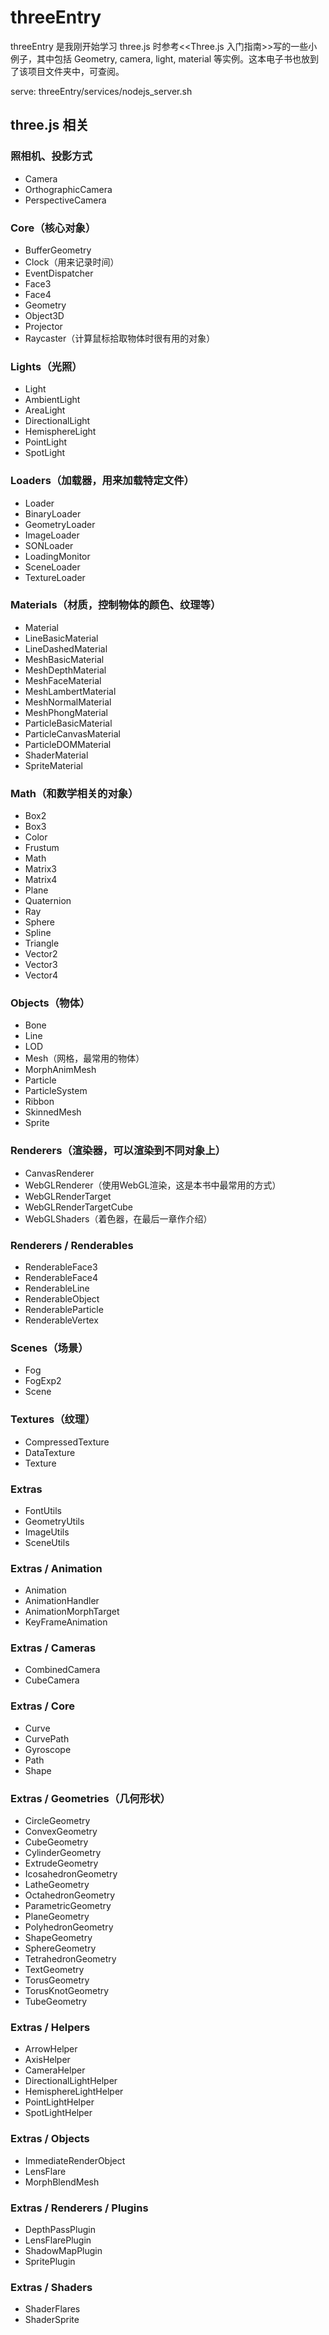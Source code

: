 # threeEntry

threeEntry 是我刚开始学习 three.js 时参考<<Three.js 入门指南>>写的一些小例子，其中包括 Geometry, camera, light, material 等实例。这本电子书也放到了该项目文件夹中，可查阅。

serve: threeEntry/services/nodejs_server.sh

## three.js 相关

### 照相机、投影方式
+ Camera
+ OrthographicCamera
+ PerspectiveCamera

### Core（核心对象）
+ BufferGeometry
+ Clock（用来记录时间）
+ EventDispatcher
+ Face3
+ Face4
+ Geometry
+ Object3D
+ Projector
+ Raycaster（计算鼠标拾取物体时很有用的对象）

### Lights（光照）
+ Light 
+ AmbientLight 
+ AreaLight 
+ DirectionalLight 
+ HemisphereLight 
+ PointLight 
+ SpotLight

### Loaders（加载器，用来加载特定文件）
 + Loader 
 + BinaryLoader 
 + GeometryLoader
 + ImageLoader 
 + SONLoader 
 + LoadingMonitor 
 + SceneLoader 
 + TextureLoader

### Materials（材质，控制物体的颜色、纹理等）
+ Material 
+ LineBasicMaterial 
+ LineDashedMaterial 
+ MeshBasicMaterial
+ MeshDepthMaterial 
+ MeshFaceMaterial 
+ MeshLambertMaterial 
+ MeshNormalMaterial
+ MeshPhongMaterial 
+ ParticleBasicMaterial 
+ ParticleCanvasMaterial 
+ ParticleDOMMaterial 
+ ShaderMaterial 
+ SpriteMaterial

### Math（和数学相关的对象）
+ Box2
+ Box3
+ Color
+ Frustum
+ Math
+ Matrix3
+ Matrix4
+ Plane
+ Quaternion
+ Ray
+ Sphere
+ Spline
+ Triangle
+ Vector2
+ Vector3
+ Vector4

### Objects（物体）
+ Bone
+ Line
+ LOD
+ Mesh（网格，最常用的物体）
+ MorphAnimMesh
+ Particle
+ ParticleSystem
+ Ribbon
+ SkinnedMesh
+ Sprite

### Renderers（渲染器，可以渲染到不同对象上）
+ CanvasRenderer
+ WebGLRenderer（使用WebGL渲染，这是本书中最常用的方式）
+ WebGLRenderTarget
+ WebGLRenderTargetCube
+ WebGLShaders（着色器，在最后一章作介绍）

### Renderers / Renderables
+ RenderableFace3
+ RenderableFace4
+ RenderableLine
+ RenderableObject
+ RenderableParticle
+ RenderableVertex

### Scenes（场景）
+ Fog
+ FogExp2
+ Scene

### Textures（纹理）
+ CompressedTexture
+ DataTexture
+ Texture

### Extras
+ FontUtils
+ GeometryUtils
+ ImageUtils
+ SceneUtils

### Extras / Animation
+ Animation
+ AnimationHandler
+ AnimationMorphTarget
+ KeyFrameAnimation

### Extras / Cameras
+ CombinedCamera
+ CubeCamera

### Extras / Core
+ Curve
+ CurvePath
+ Gyroscope
+ Path
+ Shape

### Extras / Geometries（几何形状）
+ CircleGeometry
+ ConvexGeometry
+ CubeGeometry
+ CylinderGeometry
+ ExtrudeGeometry
+ IcosahedronGeometry
+ LatheGeometry
+ OctahedronGeometry
+ ParametricGeometry
+ PlaneGeometry
+ PolyhedronGeometry
+ ShapeGeometry
+ SphereGeometry
+ TetrahedronGeometry
+ TextGeometry
+ TorusGeometry
+ TorusKnotGeometry
+ TubeGeometry

### Extras / Helpers
+ ArrowHelper
+ AxisHelper
+ CameraHelper
+ DirectionalLightHelper
+ HemisphereLightHelper
+ PointLightHelper
+ SpotLightHelper

### Extras / Objects
+ ImmediateRenderObject
+ LensFlare
+ MorphBlendMesh

### Extras / Renderers / Plugins
+ DepthPassPlugin
+ LensFlarePlugin
+ ShadowMapPlugin
+ SpritePlugin

### Extras / Shaders
+ ShaderFlares
+ ShaderSprite
